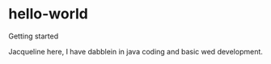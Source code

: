 # hello-world
Getting started

Jacqueline here, I have dabblein in java coding and basic wed development.
